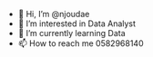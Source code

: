 - 👋 Hi, I’m @njoudae
- 👀 I’m interested in Data Analyst
- 🌱 I’m currently learning Data
- 📫 How to reach me 0582968140

<!---
njoudae/njoudae is a ✨ special ✨ repository because its `README.md` (this file) appears on your GitHub profile.
You can click the Preview link to take a look at your changes.
--->
